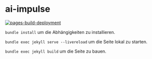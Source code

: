 # ai-impulse
[![pages-build-deployment](https://github.com/Promotos/ai-impulse/actions/workflows/pages/pages-build-deployment/badge.svg)](https://github.com/Promotos/ai-impulse/actions/workflows/pages/pages-build-deployment)

`bundle install` um die Abhängigkeiten zu installieren.

`bundle exec jekyll serve --livereload` um die Seite lokal zu starten.

`bundle exec jekyll build` um die Seite zu bauen.
